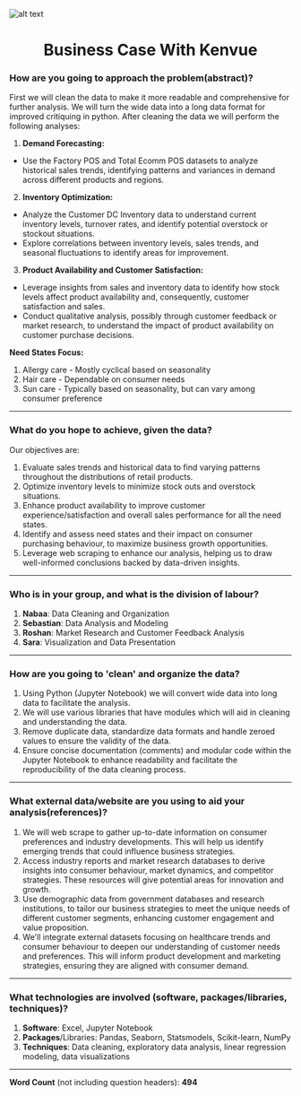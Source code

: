 ![alt text](https://upload.wikimedia.org/wikipedia/commons/thumb/e/e1/Kenvue_logo.svg/1200px-Kenvue_logo.svg.png) 


<div align="center">

# **Business Case With Kenvue**

</div>


### How are you going to approach the problem(abstract)? 

First we will clean the data to make it more readable and comprehensive for further analysis. We will turn the wide data into a long data format for improved critiquing in python. After cleaning the data we will perform the following analyses: 

1. **Demand Forecasting:**

  - Use the Factory POS and Total Ecomm POS datasets to analyze historical sales trends, identifying patterns and variances in demand across different products and regions.

2. **Inventory Optimization:**

  - Analyze the Customer DC Inventory data to understand current inventory levels, turnover rates, and identify potential overstock or stockout situations.
  - Explore correlations between inventory levels, sales trends, and seasonal fluctuations to identify areas for improvement.

3. **Product Availability and Customer Satisfaction:**

  - Leverage insights from sales and inventory data to identify how stock levels affect product availability and, consequently, customer satisfaction and sales.
  - Conduct qualitative analysis, possibly through customer feedback or market research, to understand the impact of product availability on customer purchase decisions.

**Need States Focus:**

1. Allergy care - Mostly cyclical based on seasonality 
2. Hair care - Dependable on consumer needs
3. Sun care - Typically based on seasonality, but can vary among consumer preference 

---

### What do you hope to achieve, given the data?

Our objectives are:

1. Evaluate sales trends and historical data to find varying patterns throughout the distributions of retail products.
2. Optimize inventory levels to minimize stock outs and overstock situations.
3. Enhance product availability to improve customer experience/satisfaction and overall sales performance for all the need states.
4. Identify and assess need states and their impact on consumer purchasing behaviour, to maximize business growth opportunities.
5. Leverage web scraping to enhance our analysis, helping us to draw well-informed conclusions backed by data-driven insights.

---

### Who is in your group, and what is the division of labour?

1. **Nabaa**: Data Cleaning and Organization
2. **Sebastian**: Data Analysis and Modeling
3. **Roshan**: Market Research and Customer Feedback Analysis
4. **Sara**: Visualization and Data Presentation

---

### How are you going to 'clean' and organize the data?

1. Using Python (Jupyter Notebook) we will convert wide data into long data to facilitate the analysis. 
2. We will use various libraries that have modules which will aid in cleaning and understanding the data.
3. Remove duplicate data, standardize data formats and handle zeroed values to ensure the validity of the data.
4. Ensure concise documentation (comments) and modular code within the Jupyter Notebook to enhance readability and facilitate the reproducibility of the data cleaning process.

---

### What external data/website are you using to aid your analysis(references)? 

1. We will web scrape to gather up-to-date information on consumer preferences and industry developments. This will help us identify emerging trends that could influence business strategies.
2. Access industry reports and market research databases to derive insights into consumer behaviour, market dynamics, and competitor strategies. These resources will give potential areas for innovation and growth.
3. Use demographic data from government databases and research institutions, to tailor our business strategies to meet the unique needs of different customer segments, enhancing customer engagement and value proposition.
4. We'll integrate external datasets focusing on healthcare trends and consumer behaviour to deepen our understanding of customer needs and preferences. This will inform product development and marketing strategies, ensuring they are aligned with consumer demand.

---

### What technologies are involved (software, packages/libraries, techniques)?

1. **Software**: Excel, Jupyter Notebook
2. **Packages**/Libraries: Pandas, Seaborn, Statsmodels, Scikit-learn, NumPy
3. **Techniques**: Data cleaning, exploratory data analysis, linear regression modeling, data visualizations 

---

**Word Count** (not including question headers): **494**
